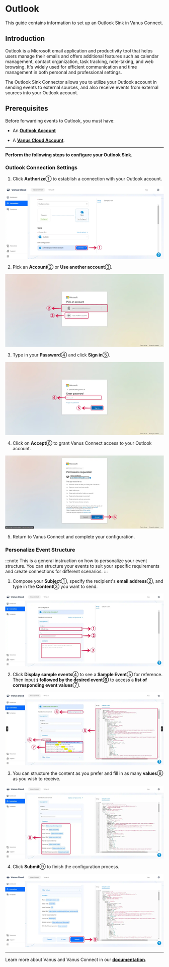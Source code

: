 # Outlook

This guide contains information to set up an Outlook Sink in Vanus Connect.

## Introduction

Outlook is a Microsoft email application and productivity tool that helps users manage their emails and offers additional features such as calendar management, contact organization, task tracking, note-taking, and web browsing. It's widely used for efficient communication and time management in both personal and professional settings.

The Outlook Sink Connector allows you to utilize your Outlook account in sending events to external sources, and also receive events from external sources into your Outlook account.

## Prerequisites

Before forwarding events to Outlook, you must have:

- An [**Outlook Account**](https://www.microsoft.com/en-us/microsoft-365/outlook/email-and-calendar-software-microsoft-outlook?deeplink=%2fowa%2f&sdf=0)

- A [**Vanus Cloud Account**](https://cloud.vanus.ai).

---

**Perform the following steps to configure your Outlook Sink.**

### Outlook Connection Settings

1. Click **Authorize**① to establish a connection with your Outlook account.

![outlook-sink-1](images/outlook-sink-1.webp)

2. Pick an **Account**② or **Use another account**③.

![outlook-sink-2](images/outlook-sink-2.webp)

3. Type in your **Password**④ and click **Sign in**⑤.

![outlook-sink-3](images/outlook-sink-3.webp)

4. Click on **Accept**⑥ to grant Vanus Connect access to your Outlook account.

![outlook-sink-4](images/outlook-sink-4.webp)

5. Return to Vanus Connect and complete your configuration.

### Personalize Event Structure

:::note
This is a general instruction on how to personalize your event structure. You can structure your events to suit your specific requirements and create connections for different scenarios.
:::

1. Compose your **Subject**①, specify the recipient's **email address**②, and type in the **Content**③ you want to send.

![outlook-sink-5](images/outlook-sink-5.webp)

2. Click **Display sample events**④ to see a **Sample Event**⑤ for reference. Then input **`$` followed by the desired event⑥** to access a **list of corresponding event values**⑦.

![outlook-sink-6](images/outlook-sink-6.webp)

3. You can structure the content as you prefer and fill in as many **values**⑧ as you wish to receive.

![outlook-sink-7](images/outlook-sink-7.webp)

4. Click **Submit**⑨ to finish the configuration process.

![outlook-sink-8](images/outlook-sink-8.webp)

---

Learn more about Vanus and Vanus Connect in our [**documentation**](https://docs.vanus.ai).
